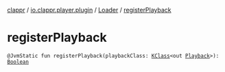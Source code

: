 [clappr](../../index.md) / [io.clappr.player.plugin](../index.md) / [Loader](index.md) / [registerPlayback](.)

# registerPlayback

`@JvmStatic fun registerPlayback(playbackClass: `[`KClass`](https://kotlinlang.org/api/latest/jvm/stdlib/kotlin.reflect/-k-class/index.html)`<out `[`Playback`](../../io.clappr.player.components/-playback/index.md)`>): `[`Boolean`](https://kotlinlang.org/api/latest/jvm/stdlib/kotlin/-boolean/index.html)